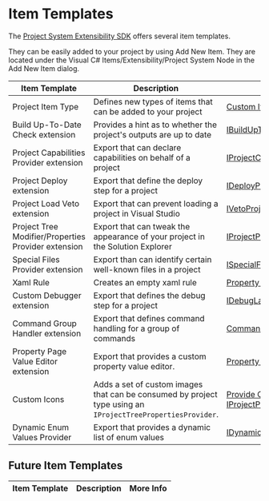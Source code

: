 # Item Templates

The [Project System Extensibility SDK](https://marketplace.visualstudio.com/items?itemName=VisualStudioProductTeam.VisualStudioProjectSystemExtensibilityPreview) offers several item templates.

They can be easily added to your project by using Add New Item. They are located under the Visual C# Items/Extensibility/Project System Node in the Add New Item dialog.

Item Template | Description | More Info
------------ | ------------- | -------------
Project Item Type | Defines new types of items that can be added to your project | [Custom Item Types](custom_item_types.md), [Tutorial](../overview/contentitem_types.md)
Build Up-To-Date Check extension | Provides a hint as to whether the project's outputs are up to date | [IBuildUpToDateCheckProvider](IBuildUpToDateCheckProvider.md)
Project Capabilities Provider extension | Export that can declare capabilities on behalf of a project | [IProjectCapabilitiesProvider](IProjectCapabilitiesProvider.md)
Project Deploy extension | Export that define the deploy step for a project | [IDeployProvider](IDeployProvider.md)
Project Load Veto extension | Export that can prevent loading a project in Visual Studio | [IVetoProjectLoad](IVetoProjectLoad.md)
Project Tree Modifier/Properties Provider extension | Export that can tweak the appearance of your project in the Solution Explorer | [IProjectPropertiesProvider](IProjectPropertiesProvider.md)
Special Files Provider extension | Export than can identify certain well-known files in a project | [ISpecialFileProvider](ISpecialFileProvider.md)
Xaml Rule | Creates an empty xaml rule | [Property Pages](property_pages.md)
Custom Debugger extension | Export that defines the debug step for a project | [IDebugLaunchProvider](IDebugLaunchProvider.md)
Command Group Handler extension | Export that defines command handling for a group of commands | [Command Handlers](command_handlers.md)
Property Page Value Editor extension | Export that provides a custom property value editor. | [Property value editors](property_value_editors.md)
Custom Icons | Adds a set of custom images that can be consumed by project type using an `IProjectTreePropertiesProvider`. | [Provide Custom Icons](../scenario/provide_custom_icons_for_the_project_or_item_type.md) [IProjectPropertiesProvider](IProjectPropertiesProvider.md)
Dynamic Enum Values Provider | Export that provides a dynamic list of enum values | [IDynamicEnumValuesProvider](IDynamicEnumValuesProvider.md)

## Future Item Templates

Item Template | Description | More Info
------------ | ------------- | -------------

